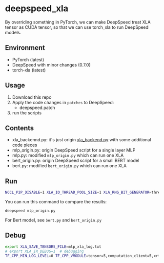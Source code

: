 # deepspeed_xla

By overriding something in PyTorch, we can make DeepSpeed treat XLA tensor as CUDA tensor, so that we can use torch_xla to run DeepSpeed models.

## Environment

- PyTorch (latest)
- DeepSpeed with minor changes (0.7.0)
- torch-xla (latest)

## Usage

1. Download this repo
2. Apply the code changes in `patches` to DeepSpeed:
    - deepspeed.patch
3. run the scripts

## Contents

- xla_backennd.py: it's just origin [xla_backend.py](https://github.com/pytorch/xla/blob/master/torch_xla/distributed/xla_backend.py) with some additional code pieces
- mlp_origin.py: origin DeepSpeed script for a single layer MLP
- mlp.py: modified `mlp_origin.py` which can run one XLA
- bert_origin.py: origin DeepSpeed script for a small BERT model
- bert.py: modified `bert_origin.py` which can run one XLA

## Run

```bash
NCCL_P2P_DISABLE=1 XLA_IO_THREAD_POOL_SIZE=1 XLA_RNG_BIT_GENERATOR=three_fry deepspeed mlp.py
```

You can run this command to compare the results:

```bash
deepspeed mlp_origin.py
```

For Bert model, see `bert.py` and `bert_origin.py`

## Debug

```bash
export XLA_SAVE_TENSORS_FILE=mlp_xla_log.txt
# export XLA_IR_DEBUG=1  # debugging
TF_CPP_MIN_LOG_LEVEL=0 TF_CPP_VMODULE=tensor=5,computation_client=5,xrt_computation_client=5,aten_xla_type=1 NCCL_P2P_DISABLE=1 XLA_IO_THREAD_POOL_SIZE=1 XLA_RNG_BIT_GENERATOR=three_fry deepspeed [mlp.py/bert.py]
```
